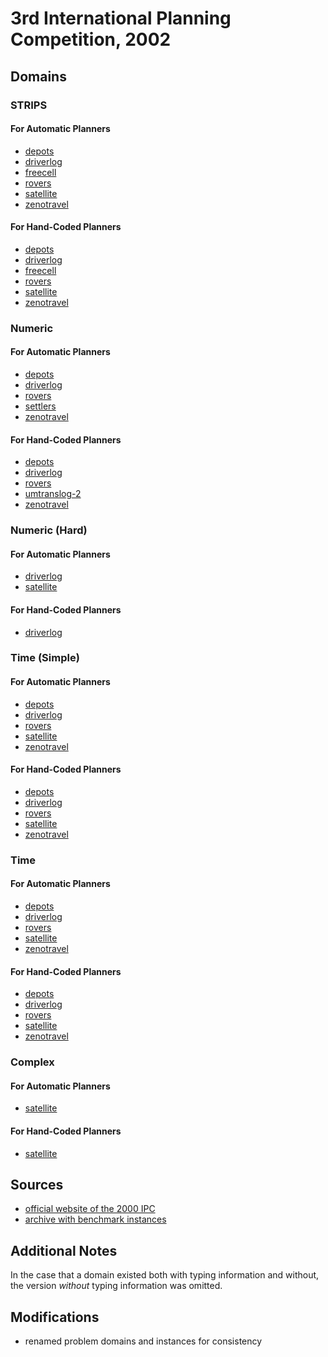 # 3rd International Planning Competition, 2002

## Domains

### STRIPS

#### For Automatic Planners

* [depots](domains/depots-strips-automatic)
* [driverlog](domains/driverlog-strips-automatic)
* [freecell](domains/freecell-strips-automatic)
* [rovers](domains/rovers-strips-automatic)
* [satellite](domains/satellite-strips-automatic)
* [zenotravel](domains/zenotravel-strips-automatic)

#### For Hand-Coded Planners

* [depots](domains/depots-strips-hand-coded)
* [driverlog](domains/driverlog-strips-hand-coded)
* [freecell](domains/freecell-strips-hand-coded)
* [rovers](domains/rovers-strips-hand-coded)
* [satellite](domains/satellite-strips-hand-coded)
* [zenotravel](domains/zenotravel-strips-hand-coded)

### Numeric

#### For Automatic Planners

* [depots](domains/depots-numeric-automatic)
* [driverlog](domains/driverlog-numeric-automatic)
* [rovers](domains/rovers-numeric-automatic)
* [settlers](domains/settlers-numeric-automatic)
* [zenotravel](domains/zenotravel-numeric-automatic)

#### For Hand-Coded Planners

* [depots](domains/depots-numeric-hand-coded)
* [driverlog](domains/driverlog-numeric-hand-coded)
* [rovers](domains/rovers-numeric-hand-coded)
* [umtranslog-2](domains/umtranslog-2-numeric-hand-coded)
* [zenotravel](domains/zenotravel-numeric-hand-coded)

### Numeric (Hard)

#### For Automatic Planners

* [driverlog](domains/driverlog-numeric-hard-automatic)
* [satellite](domains/satellite-numeric-hard-automatic)

#### For Hand-Coded Planners

* [driverlog](domains/driverlog-numeric-hard-hand-coded)

### Time (Simple)

#### For Automatic Planners

* [depots](domains/depots-time-simple-automatic)
* [driverlog](domains/driverlog-time-simple-automatic)
* [rovers](domains/rovers-time-simple-automatic)
* [satellite](domains/satellite-time-simple-automatic)
* [zenotravel](domains/zenotravel-time-simple-automatic)

#### For Hand-Coded Planners

* [depots](domains/depots-time-simple-hand-coded)
* [driverlog](domains/driverlog-time-simple-hand-coded)
* [rovers](domains/rovers-time-simple-hand-coded)
* [satellite](domains/satellite-time-simple-hand-coded)
* [zenotravel](domains/zenotravel-time-simple-hand-coded)

### Time

#### For Automatic Planners

* [depots](domains/depots-time-automatic)
* [driverlog](domains/driverlog-time-automatic)
* [rovers](domains/rovers-time-automatic)
* [satellite](domains/satellite-time-automatic)
* [zenotravel](domains/zenotravel-time-hand-coded)

#### For Hand-Coded Planners

* [depots](domains/depots-time-hand-coded)
* [driverlog](domains/driverlog-time-hand-coded)
* [rovers](domains/rovers-time-hand-coded)
* [satellite](domains/satellite-time-hand-coded)
* [zenotravel](domains/zenotravel-time-hand-coded)

### Complex

#### For Automatic Planners

* [satellite](domains/satellite-complex-automatic)

#### For Hand-Coded Planners

* [satellite](domains/satellite-complex-hand-coded)

## Sources

* [official website of the 2000 IPC][1]
* [archive with benchmark instances][2]

## Additional Notes

In the case that a domain existed both with typing information and without, the version *without* typing information was omitted.

## Modifications

* renamed problem domains and instances for consistency




[1]:http://ipc02.icaps-conference.org/
[2]:http://ipc02.icaps-conference.org/CompoDomains/IPC3.tgz
